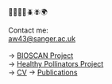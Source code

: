🧬🌱🐝🦋🪲🪰🌍

Contact me: <br>aw43@sanger.ac.uk<br>
<br>
→ <a href="https://www.sanger.ac.uk/collaboration/bioscan" target="_blank">BIOSCAN Project</a> <br>
→ <a href="https://pollinator.health" target="_blank">Healthy Pollinators Project</a> <br>
→ <a href="https://aswitwicka.github.io" target="_blank">CV</a>
→ <a href="[https://aswitwicka.github.io](https://scholar.google.co.uk/citations?user=HFgEXZIAAAAJ&hl=en)" target="_blank">Publications</a>



